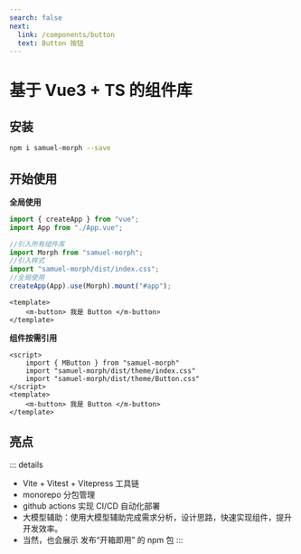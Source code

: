 ```yaml
---
search: false
next:
  link: /components/button
  text: Button 按钮
---
```

# 基于 Vue3 + TS 的组件库

## 安装


```bash
npm i samuel-morph --save
```

## 开始使用

**全局使用**


```js
import { createApp } from "vue";
import App from "./App.vue";

//引入所有组件库
import Morph from "samuel-morph";
//引入样式
import "samuel-morph/dist/index.css";
//全局使用
createApp(App).use(Morph).mount("#app");
```

```vue
<template>
    <m-button> 我是 Button </m-button>
</template>
```

**组件按需引用**
```vue
<script>
    import { MButton } from "samuel-morph"
    import "samuel-morph/dist/theme/index.css"
    import "samuel-morph/dist/theme/Button.css"
</script>
<template>
    <m-button> 我是 Button </m-button>
</template>
```

## 亮点

::: details
- Vite + Vitest + Vitepress 工具链
- monorepo 分包管理
- github actions 实现 CI/CD 自动化部署
- 大模型辅助：使用大模型辅助完成需求分析，设计思路，快速实现组件，提升开发效率。
- 当然，也会展示 发布“开箱即用” 的 npm 包
:::
